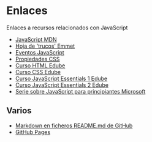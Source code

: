 # Enlaces
Enlaces a recursos relacionados con JavaScript
<ul>
  <li><a href='https://developer.mozilla.org/es/docs/Web/JavaScript'>JavaScript MDN</a></li>
  <li><a href='https://docs.emmet.io/cheat-sheet/'>Hoja de 'trucos' Emmet</a></li>
  <li><a href='https://www.w3schools.com/jsref/dom_obj_event.asp'>Eventos JavaScript</a></li>
  <li><a href='https://www.w3schools.com/cssref/index.php'>Propiedades CSS</a></li>
  <li><a href='https://edube.org/study/html-essentials'>Curso HTML Edube</a></li>
  <li><a href='https://edube.org/study/css-essentials'>Curso CSS Edube</a></li>
  <li><a href='https://edube.org/study/jse1'>Curso JavaScript Essentials 1 Edube</a></li>
  <li><a href='https://edube.org/study/jse2'>Curso JavaScript Essentials 2 Edube</a></li>
  <li><a href='https://learn.microsoft.com/es-es/shows/beginners-series-to-javascript/'>Serie sobre JavaScript para principiantes Microsoft</a></li>
</ul>

## Varios
<ul>
  <li><a href='https://docs.github.com/en/get-started/writing-on-github/getting-started-with-writing-and-formatting-on-github/basic-writing-and-formatting-syntax'>Markdown en ficheros README.md de GitHub</a></li>
  <li><a href='https://pages.github.com/'>GitHub Pages</a></li>
</ul>
